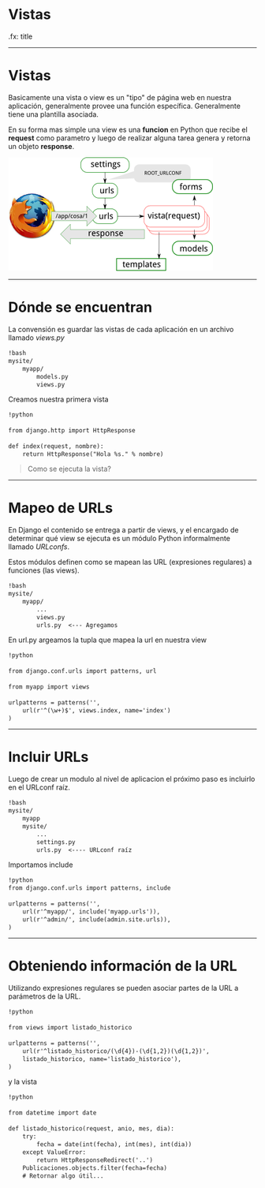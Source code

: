 # Vistas

.fx: title

---

# Vistas
Basicamente una vista o view es un "tipo" de página web en nuestra aplicación,
generalmente provee una función específica. Generalmente tiene una plantilla
asociada.

En su forma mas simple una view es una **funcion** en Python que recibe el
**request** como parametro y luego de realizar alguna tarea genera y retorna un
objeto **response**.


<img src="images/vistas.png">

---

# Dónde se encuentran

La convensión es guardar las vistas de cada aplicación en un archivo llamado *views.py*

    !bash
    mysite/
        myapp/
            models.py
            views.py


Creamos nuestra primera vista

    !python

    from django.http import HttpResponse

    def index(request, nombre):
        return HttpResponse("Hola %s." % nombre)

> Como se ejecuta la vista?

---

# Mapeo de URLs

En Django el contenido se entrega a partir de views, y el encargado de determinar
qué view se ejecuta es un módulo Python informalmente llamado *URLconfs*.

Estos módulos definen como se mapean las URL (expresiones regulares) a funciones
(las views).

    !bash
    mysite/
        myapp/
            ...
            views.py
            urls.py  <--- Agregamos

En url.py argeamos la tupla que mapea la url en nuestra view

    !python

    from django.conf.urls import patterns, url

    from myapp import views

    urlpatterns = patterns('',
        url(r'^(\w+)$', views.index, name='index')
    )

---

# Incluir URLs

Luego de crear un modulo al nivel de aplicacion el próximo paso es incluirlo
en el URLconf raíz.

    !bash
    mysite/
        myapp
        mysite/
            ...
            settings.py
            urls.py  <---- URLconf raíz

Importamos include

    !python
    from django.conf.urls import patterns, include

    urlpatterns = patterns('',
        url(r'^myapp/', include('myapp.urls')),
        url(r'^admin/', include(admin.site.urls)),
    )

---

# Obteniendo información de la URL

Utilizando expresiones regulares se pueden asociar
partes de la URL a parámetros de la URL.

    !python

    from views import listado_historico

    urlpatterns = patterns('',
        url(r'^listado_historico/(\d{4})-(\d{1,2})(\d{1,2})',
        listado_historico, name='listado_historico'),
    )

y la vista

    !python

    from datetime import date

    def listado_historico(request, anio, mes, dia):
        try:
            fecha = date(int(fecha), int(mes), int(dia))
        except ValueError:
            return HttpResponseRedirect('..')
        Publicaciones.objects.filter(fecha=fecha)
        # Retornar algo útil...
